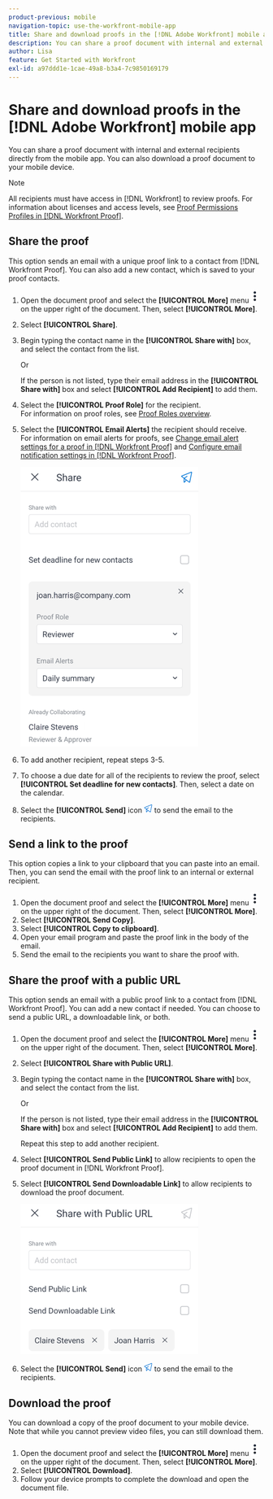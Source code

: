 ```yaml
---
product-previous: mobile
navigation-topic: use-the-workfront-mobile-app
title: Share and download proofs in the [!DNL Adobe Workfront] mobile app
description: You can share a proof document with internal and external recipients directly from the mobile app. You can also download a proof document to your mobile device.
author: Lisa
feature: Get Started with Workfront
exl-id: a97ddd1e-1cae-49a8-b3a4-7c9850169179
---
```

# Share and download proofs in the [!DNL Adobe Workfront] mobile app

You can share a proof document with internal and external recipients directly from the mobile app. You can also download a proof document to your mobile device.

>[!NOTE]
>
>All recipients must have access in [!DNL Workfront] to review proofs. For information about licenses and access levels, see [Proof Permissions Profiles in [!DNL Workfront Proof]](../../../workfront-proof/wp-acct-admin/account-settings/proof-perm-profiles-in-wp.md).

## Share the proof

This option sends an email with a unique proof link to a contact from [!DNL Workfront Proof]. You can also add a new contact, which is saved to your proof contacts. 

1. Open the document proof and select the **[!UICONTROL More]** menu ![More menu](assets/mobile-verticalmoremenu-20x33.png) on the upper right of the document. Then, select **[!UICONTROL More]**.
1. Select **[!UICONTROL Share]**.
1. Begin typing the contact name in the **[!UICONTROL Share with]** box, and select the contact from the list.

   Or

   If the person is not listed, type their email address in the **[!UICONTROL Share with]** box and select **[!UICONTROL Add Recipient]** to add them.

1. Select the **[!UICONTROL Proof Role]** for the recipient.\
   For information on proof roles, see [Proof Roles overview](../../../review-and-approve-work/proofing/proofing-overview/proof-roles.md).
1. Select the **[!UICONTROL Email Alerts]** the recipient should receive.\
   For information on email alerts for proofs, see [Change email alert settings for a proof in [!DNL Workfront Proof]](../../../workfront-proof/wp-emailsntfctns/email-alerts/change-email-alert-settings-wp.md) and [Configure email notification settings in [!DNL Workfront Proof]](../../../workfront-proof/wp-emailsntfctns/email-alerts/config-email-notification-settings-wp.md).

   ![Share screen](assets/mobile-shareproof-350x551.png)

1. To add another recipient, repeat steps 3-5.
1. To choose a due date for all of the recipients to review the proof, select **[!UICONTROL Set deadline for new contacts]**. Then, select a date on the calendar.
1. Select the **[!UICONTROL Send]** icon ![Send icon](assets/mobile-send-icon-25x26.png) to send the email to the recipients.

## Send a link to the proof

This option copies a link to your clipboard that you can paste into an email. Then, you can send the email with the proof link to an internal or external recipient.

1. Open the document proof and select the **[!UICONTROL More]** menu ![More menu](assets/mobile-verticalmoremenu-20x33.png) on the upper right of the document. Then, select **[!UICONTROL More]**.
1. Select **[!UICONTROL Send Copy]**.
1. Select **[!UICONTROL Copy to clipboard]**.
1. Open your email program and paste the proof link in the body of the email.
1. Send the email to the recipients you want to share the proof with.

## Share the proof with a public URL

This option sends an email with a public proof link to a contact from [!DNL Workfront Proof]. You can add a new contact if needed. You can choose to send a public URL, a downloadable link, or both.

1. Open the document proof and select the **[!UICONTROL More]** menu ![More menu](assets/mobile-verticalmoremenu-20x33.png) on the upper right of the document. Then, select **[!UICONTROL More]**.
1. Select **[!UICONTROL Share with Public URL]**.
1. Begin typing the contact name in the **[!UICONTROL Share with]** box, and select the contact from the list.

   Or

   If the person is not listed, type their email address in the **[!UICONTROL Share with]** box and select **[!UICONTROL Add Recipient]** to add them.

   Repeat this step to add another recipient.

1. Select **[!UICONTROL Send Public Link]** to allow recipients to open the proof document in [!DNL Workfront Proof].
1. Select **[!UICONTROL Send Downloadable Link]** to allow recipients to download the proof document.

   ![[!UICONTROL Share with Public URL screen]](assets/mobile-sharepublicurl-proof-350x296.png)

1. Select the **[!UICONTROL Send]** icon ![Send icon](assets/mobile-send-icon-25x26.png) to send the email to the recipients.

## Download the proof

You can download a copy of the proof document to your mobile device. Note that while you cannot preview video files, you can still download them.

1. Open the document proof and select the **[!UICONTROL More]** menu ![More menu](assets/mobile-verticalmoremenu-20x33.png) on the upper right of the document. Then, select **[!UICONTROL More]**.
1. Select **[!UICONTROL Download]**.
1. Follow your device prompts to complete the download and open the document file.
